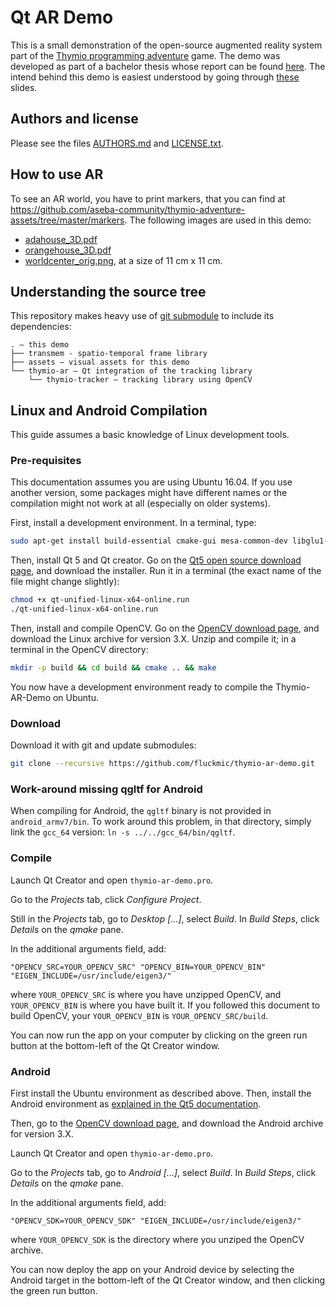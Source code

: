 # Qt AR Demo

This is a small demonstration of the open-source augmented reality system part of the [Thymio programming adventure](https://github.com/aseba-community/thymio-adventure) game. The demo was developed as part of a bachelor thesis whose report can be found [here](https://github.com/fluckmic/TransMem/blob/2e386f95eb4cb203e0984b96ede7579a88aa28d2/documents/report.pdf). The intend behind this demo is easiest understood by going through [these](https://github.com/fluckmic/TransMem/blob/2e386f95eb4cb203e0984b96ede7579a88aa28d2/documents/presentation/presentation.pdf) slides.

## Authors and license

Please see the files [AUTHORS.md](AUTHORS.md) and [LICENSE.txt](LICENSE.txt).

## How to use AR

To see an AR world, you have to print markers, that you can find at https://github.com/aseba-community/thymio-adventure-assets/tree/master/markers.
The following images are used in this demo:
- [adahouse_3D.pdf](https://github.com/aseba-community/thymio-adventure-assets/raw/master/markers/adahouse_3D.pdf)
- [orangehouse_3D.pdf](https://github.com/aseba-community/thymio-adventure-assets/raw/master/markers/orangehouse_3D.pdf)
- [worldcenter_orig.png](https://github.com/aseba-community/thymio-adventure-assets/raw/master/markers/worldcenter_orig.png), at a size of 11 cm x 11 cm.

## Understanding the source tree

This repository makes heavy use of [git submodule](https://git-scm.com/docs/git-submodule) to include its dependencies:
```
. – this demo
├── transmem - spatio-temporal frame library
├── assets – visual assets for this demo
└── thymio-ar – Qt integration of the tracking library
	└── thymio-tracker – tracking library using OpenCV
```

## Linux and Android Compilation

This guide assumes a basic knowledge of Linux development tools.

### Pre-requisites

This documentation assumes you are using Ubuntu 16.04.
If you use another version, some packages might have different names or the compilation might not work at all (especially on older systems).

First, install a development environment.
In a terminal, type:
```sh
sudo apt-get install build-essential cmake-gui mesa-common-dev libglu1-mesa-dev git gitk libeigen3-dev libgtk2.0-dev pkg-config libavcodec-dev libavformat-dev libswscale-dev libtbb2 libtbb-dev libjpeg-dev libpng-dev libtiff-dev libtiff-dev libjasper-dev libudev-dev
```

Then, install Qt 5 and Qt creator.
Go on the [Qt5 open source download page](https://www.qt.io/download-open-source/), and download the installer.
Run it in a terminal (the exact name of the file might change slightly):
```sh
chmod +x qt-unified-linux-x64-online.run
./qt-unified-linux-x64-online.run
```

Then, install and compile OpenCV.
Go on the [OpenCV download page](http://opencv.org/downloads.html), and download the Linux archive for version 3.X.
Unzip and compile it; in a terminal in the OpenCV directory:
```sh
mkdir -p build && cd build && cmake .. && make
```

You now have a development environment ready to compile the Thymio-AR-Demo on Ubuntu.

### Download

Download it with git and update submodules:
```sh
git clone --recursive https://github.com/fluckmic/thymio-ar-demo.git
```

### Work-around missing qgltf for Android

When compiling for Android, the `qgltf` binary is not provided in `android_armv7/bin`.
To work around this problem, in that directory, simply link the `gcc_64` version: `ln -s ../../gcc_64/bin/qgltf`.

### Compile

Launch Qt Creator and open `thymio-ar-demo.pro`.

Go to the _Projects_ tab, click _Configure Project_.

Still in the _Projects_ tab, go to _Desktop [...]_, select _Build_.
In _Build Steps_, click _Details_ on the _qmake_ pane.

In the additional arguments field, add:
```
"OPENCV_SRC=YOUR_OPENCV_SRC" "OPENCV_BIN=YOUR_OPENCV_BIN" "EIGEN_INCLUDE=/usr/include/eigen3/"
```

where `YOUR_OPENCV_SRC` is where you have unzipped OpenCV, and `YOUR_OPENCV_BIN` is where you have built it.
If you followed this document to build OpenCV, your `YOUR_OPENCV_BIN` is `YOUR_OPENCV_SRC/build`.

You can now run the app on your computer by clicking on the green run button at the bottom-left of the Qt Creator window.

### Android

First install the Ubuntu environment as described above.
Then, install the Android environment as [explained in the Qt5 documentation](http://doc.qt.io/qt-5/androidgs.html).

Then, go to the [OpenCV download page](http://opencv.org/downloads.html), and download the Android archive for version 3.X.

Launch Qt Creator and open `thymio-ar-demo.pro`.

Go to the _Projects_ tab, go to _Android [...]_, select _Build_.
In _Build Steps_, click _Details_ on the _qmake_ pane.

In the additional arguments field, add:
```
"OPENCV_SDK=YOUR_OPENCV_SDK" "EIGEN_INCLUDE=/usr/include/eigen3/" 
```

where `YOUR_OPENCV_SDK` is the directory where you unziped the OpenCV archive.

You can now deploy the app on your Android device by selecting the Android target in the bottom-left of the Qt Creator window, and then clicking the green run button.
